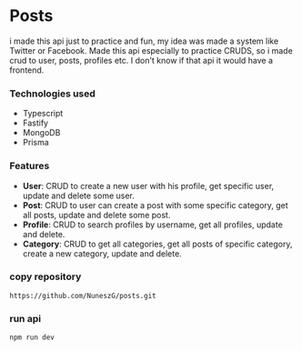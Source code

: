 # Posts
i made this api just to practice and fun, my idea was made a system like Twitter or Facebook. Made this api especially to practice CRUDS, so i made crud to user, posts, profiles etc. I don't know if that api it would have a frontend.

### Technologies used 
- Typescript
- Fastify
- MongoDB
- Prisma

### Features
- __User__: CRUD to create a new user with his profile, get specific user, update and delete some user.
- __Post__: CRUD to user can create a post with some specific category, get all posts, update and delete some post.
- __Profile__: CRUD to search profiles by username, get all profiles, update and delete.
- __Category__: CRUD to get all categories, get all posts of specific category, create a new category, update and delete.

### copy repository
```
https://github.com/NuneszG/posts.git
```

### run api
```
npm run dev
```
